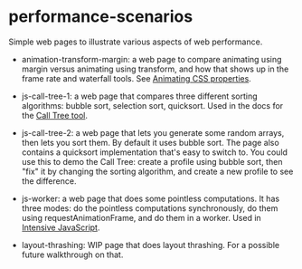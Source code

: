 # performance-scenarios

Simple web pages to illustrate various aspects of web performance.

* animation-transform-margin: a web page to compare animating using margin versus animating using transform, and how that shows up in the frame rate and waterfall tools. See [Animating CSS properties](https://developer.mozilla.org/en-US/docs/Tools/Performance/Scenarios/Animating_CSS_properties#An_example.3A_margin_versus_transform).

* js-call-tree-1: a web page that compares three different sorting algorithms: bubble sort, selection sort, quicksort. Used in the docs for the [Call Tree tool](https://developer.mozilla.org/en-US/docs/Tools/Performance/Call_Tree).

* js-call-tree-2: a web page that lets you generate some random arrays, then lets you sort them. By default it uses bubble sort. The page also contains a quicksort implementation that's easy to switch to. You could use this to demo the Call Tree: create a profile using bubble sort, then "fix" it by changing the sorting algorithm, and create a new profile to see the difference.

* js-worker: a web page that does some pointless computations. It has three modes: do the pointless computations synchronously, do them using requestAnimationFrame, and do them in a worker. Used in [Intensive JavaScript](https://developer.mozilla.org/en-US/docs/Tools/Performance/Scenarios/Intensive_JavaScript).

* layout-thrashing: WIP page that does layout thrashing. For a possible future walkthrough on that.

